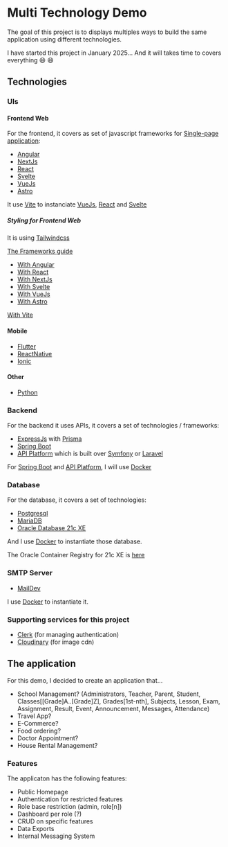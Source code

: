 # Multi Technology Demo

The goal of this project is to displays multiples ways to build the same application using different technologies.

I have started this project in January 2025... And it will takes time to covers everything 😄 😄

## Technologies

### UIs

#### Frontend Web

For the frontend, it covers as set of javascript frameworks for [Single-page application](https://en.wikipedia.org/wiki/Single-page_application):

- [Angular](https://angular.dev/)
- [NextJs](https://nextjs.org/)
- [React](https://react.dev/)
- [Svelte](https://svelte.dev/)
- [VueJs](https://vuejs.org/)
- [Astro](https://astro.build/)

It use [Vite](https://vite.dev/) to instanciate [VueJs](https://vuejs.org/), [React](https://react.dev/) and [Svelte](https://svelte.dev/)

##### Styling for Frontend Web

It is using [Tailwindcss](https://tailwindcss.com/)

[The Frameworks guide](https://tailwindcss.com/docs/installation/framework-guides)

- [With Angular](https://tailwindcss.com/docs/guides/angular)
- [With React](https://tailwindcss.com/docs/guides/create-react-app)
- [With NextJs](https://tailwindcss.com/docs/guides/nextjs)
- [With Svelte](https://tailwindcss.com/docs/guides/sveltekit)
- [With VueJs](https://v2.tailwindcss.com/docs/guides/vue-3-vite)
- [With Astro](https://tailwindcss.com/docs/guides/astro)

[With Vite](https://tailwindcss.com/docs/guides/vite#vue)

#### Mobile

- [Flutter](https://flutter.dev/)
- [ReactNative](https://reactnative.dev/)
- [Ionic](https://ionicframework.com/)

#### Other

- [Python](https://www.python.org)

### Backend

For the backend it uses APIs, it covers a set of technologies / frameworks:

- [ExpressJs](https://expressjs.com/) with [Prisma](https://www.prisma.io/)
- [Spring Boot](https://spring.io/projects/spring-boot)
- [API Platform](https://api-platform.com/) which is built over [Symfony](https://symfony.com/) or [Laravel](https://laravel.com)

For [Spring Boot](https://spring.io/projects/spring-boot) and [API Platform](https://api-platform.com/), I will use [Docker](https://www.docker.com/)

### Database

For the database, it covers a set of technologies:

- [Postgresql](https://www.postgresql.org/)
- [MariaDB](https://mariadb.com/)
- [Oracle Database 21c XE](https://www.oracle.com/database/technologies/appdev/xe.html)

And I use [Docker](https://www.docker.com/) to instantiate those database.

The Oracle Container Registry for 21c XE is [here](https://container-registry.oracle.com/ords/f?p=113:4:111314654707551:::4:P4_REPOSITORY,AI_REPOSITORY,AI_REPOSITORY_NAME,P4_REPOSITORY_NAME,P4_EULA_ID,P4_BUSINESS_AREA_ID:803,803,Oracle%20Database%20Express%20Edition,Oracle%20Database%20Express%20Edition,1,0&cs=3ghtGX3zCDDLftv0TVGFjgU_UvhjtPwEr9xdYRMocvClE-2b7EohwfIotmOlo0WjkQxkt9T9IZZ9oY5cDlZHV2w)

### SMTP Server

- [MailDev](https://maildev.github.io/maildev/)

I use [Docker](https://www.docker.com/) to instantiate it.

### Supporting services for this project

- [Clerk](https://clerk.com) (for managing authentication)
- [Cloudinary](https://cloudinary.com) (for image cdn)

## The application

For this demo, I decided to create an application that...

- School Management? (Administrators, Teacher, Parent, Student, Classes[[Grade]A..[Grade]Z], Grades[1st-nth], Subjects, Lesson, Exam, Assignment, Result, Event, Announcement, Messages, Attendance)
- Travel App?
- E-Commerce?
- Food ordering?
- Doctor Appointment?
- House Rental Management?

### Features

The applicaton has the following features:

- Public Homepage
- Authentication for restricted features
- Role base restriction (admin, role[n])
- Dashboard per role (?)
- CRUD on specific features
- Data Exports
- Internal Messaging System
